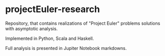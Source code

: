 # projectEuler-research
Repository, that contains realizations of "Project Euler" problems solutions with asymptotic analysis.

Implemented in Python, Scala and Haskell.

Full analysis is presented in Jupiter Notebook markdowns.
